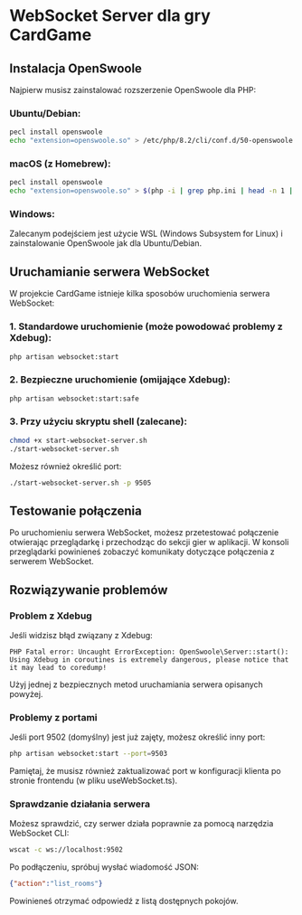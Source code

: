 # WebSocket Server dla gry CardGame

## Instalacja OpenSwoole

Najpierw musisz zainstalować rozszerzenie OpenSwoole dla PHP:

### Ubuntu/Debian:

```bash
pecl install openswoole
echo "extension=openswoole.so" > /etc/php/8.2/cli/conf.d/50-openswoole.ini
```

### macOS (z Homebrew):

```bash
pecl install openswoole
echo "extension=openswoole.so" > $(php -i | grep php.ini | head -n 1 | awk '{print $5}')/conf.d/50-openswoole.ini
```

### Windows:

Zalecanym podejściem jest użycie WSL (Windows Subsystem for Linux) i zainstalowanie OpenSwoole jak dla Ubuntu/Debian.

## Uruchamianie serwera WebSocket

W projekcie CardGame istnieje kilka sposobów uruchomienia serwera WebSocket:

### 1. Standardowe uruchomienie (może powodować problemy z Xdebug):

```bash
php artisan websocket:start
```

### 2. Bezpieczne uruchomienie (omijające Xdebug):

```bash
php artisan websocket:start:safe
```

### 3. Przy użyciu skryptu shell (zalecane):

```bash
chmod +x start-websocket-server.sh
./start-websocket-server.sh
```

Możesz również określić port:

```bash
./start-websocket-server.sh -p 9505
```

## Testowanie połączenia

Po uruchomieniu serwera WebSocket, możesz przetestować połączenie otwierając przeglądarkę i przechodząc do sekcji gier w aplikacji. W konsoli przeglądarki powinieneś zobaczyć komunikaty dotyczące połączenia z serwerem WebSocket.

## Rozwiązywanie problemów

### Problem z Xdebug

Jeśli widzisz błąd związany z Xdebug:

```
PHP Fatal error: Uncaught ErrorException: OpenSwoole\Server::start(): Using Xdebug in coroutines is extremely dangerous, please notice that it may lead to coredump!
```

Użyj jednej z bezpiecznych metod uruchamiania serwera opisanych powyżej.

### Problemy z portami

Jeśli port 9502 (domyślny) jest już zajęty, możesz określić inny port:

```bash
php artisan websocket:start --port=9503
```

Pamiętaj, że musisz również zaktualizować port w konfiguracji klienta po stronie frontendu (w pliku useWebSocket.ts).

### Sprawdzanie działania serwera

Możesz sprawdzić, czy serwer działa poprawnie za pomocą narzędzia WebSocket CLI:

```bash
wscat -c ws://localhost:9502
```

Po podłączeniu, spróbuj wysłać wiadomość JSON:

```json
{"action":"list_rooms"}
```

Powinieneś otrzymać odpowiedź z listą dostępnych pokojów.
